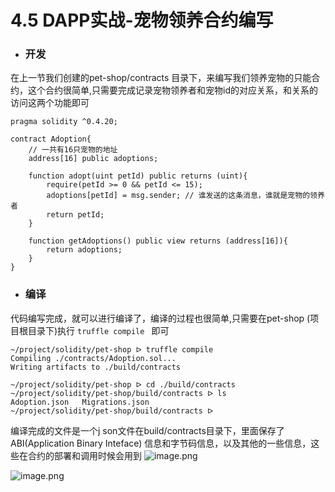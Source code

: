 # 4.5 DAPP实战-宠物领养合约编写

- ### 开发
在上一节我们创建的pet-shop/contracts 目录下，来编写我们领养宠物的只能合约，这个合约很简单,只需要完成记录宠物领养者和宠物id的对应关系，和关系的访问这两个功能即可

```solidity
pragma solidity ^0.4.20;

contract Adoption{
    // 一共有16只宠物的地址
    address[16] public adoptions;

    function adopt(uint petId) public returns (uint){
        require(petId >= 0 && petId <= 15);
        adoptions[petId] = msg.sender; // 谁发送的这条消息，谁就是宠物的领养者
        return petId;
    }

    function getAdoptions() public view returns (address[16]){
        return adoptions;
    }
}

```

- ### 编译

代码编写完成，就可以进行编译了，编译的过程也很简单,只需要在pet-shop (项目根目录下)执行 ```truffle compile ``` 即可

```shell
~/project/solidity/pet-shop ᐅ truffle compile
Compiling ./contracts/Adoption.sol...
Writing artifacts to ./build/contracts

~/project/solidity/pet-shop ᐅ cd ./build/contracts
~/project/solidity/pet-shop/build/contracts ᐅ ls
Adoption.json   Migrations.json
~/project/solidity/pet-shop/build/contracts ᐅ
```

编译完成的文件是一个j son文件在build/contracts目录下，里面保存了ABI(Application Binary Inteface) 信息和字节码信息，以及其他的一些信息，这些在合约的部署和调用时候会用到
![image.png](https://upload-images.jianshu.io/upload_images/7220971-336a27837a7b1f96.png?imageMogr2/auto-orient/strip%7CimageView2/2/w/1240)

![image.png](https://upload-images.jianshu.io/upload_images/7220971-68e5708d0aa21430.png?imageMogr2/auto-orient/strip%7CimageView2/2/w/1240)
